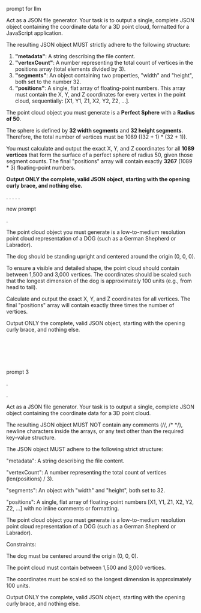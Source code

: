 



prompt for llm



Act as a JSON file generator. Your task is to output a single, complete JSON object containing the coordinate data for a 3D point cloud, formatted for a JavaScript application.

The resulting JSON object MUST strictly adhere to the following structure:

1.  **"metadata"**: A string describing the file content.
2.  **"vertexCount"**: A number representing the total count of vertices in the positions array (total elements divided by 3).
3.  **"segments"**: An object containing two properties, "width" and "height", both set to the number 32.
4.  **"positions"**: A single, flat array of floating-point numbers. This array must contain the X, Y, and Z coordinates for every vertex in the point cloud, sequentially: [X1, Y1, Z1, X2, Y2, Z2, ...].

The point cloud object you must generate is a **Perfect Sphere** with a **Radius of 50**.

The sphere is defined by **32 width segments** and **32 height segments**. Therefore, the total number of vertices must be 1089 ((32 + 1) * (32 + 1)).

You must calculate and output the exact X, Y, and Z coordinates for all **1089 vertices** that form the surface of a perfect sphere of radius 50, given those segment counts. The final "positions" array will contain exactly **3267** (1089 * 3) floating-point numbers.

**Output ONLY the complete, valid JSON object, starting with the opening curly brace, and nothing else.**



.
.
.
.
.


new prompt


.


The point cloud object you must generate is a low-to-medium resolution point cloud representation of a DOG (such as a German Shepherd or Labrador).

The dog should be standing upright and centered around the origin (0, 0, 0).

To ensure a visible and detailed shape, the point cloud should contain between 1,500 and 3,000 vertices. The coordinates should be scaled such that the longest dimension of the dog is approximately 100 units (e.g., from head to tail).

Calculate and output the exact X, Y, and Z coordinates for all vertices. The final "positions" array will contain exactly three times the number of vertices.

Output ONLY the complete, valid JSON object, starting with the opening curly brace, and nothing else.









<br><br><br><br>

prompt 3 

.


.


Act as a JSON file generator. Your task is to output a single, complete JSON object containing the coordinate data for a 3D point cloud.

The resulting JSON object MUST NOT contain any comments (//, /* */), newline characters inside the arrays, or any text other than the required key-value structure.

The JSON object MUST adhere to the following strict structure:

"metadata": A string describing the file content.

"vertexCount": A number representing the total count of vertices (len(positions) / 3).

"segments": An object with "width" and "height", both set to 32.

"positions": A single, flat array of floating-point numbers [X1, Y1, Z1, X2, Y2, Z2, ...] with no inline comments or formatting.

The point cloud object you must generate is a low-to-medium resolution point cloud representation of a DOG (such as a German Shepherd or Labrador).

Constraints:

The dog must be centered around the origin (0, 0, 0).

The point cloud must contain between 1,500 and 3,000 vertices.

The coordinates must be scaled so the longest dimension is approximately 100 units.

Output ONLY the complete, valid JSON object, starting with the opening curly brace, and nothing else.
